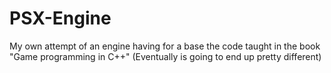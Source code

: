 # PSX-Engine
My own attempt of an engine having for a base the code taught in the book "Game programming in C++" (Eventually is going to end up pretty different)
